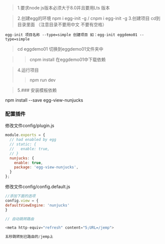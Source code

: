 >1.要求node js版本必须大于8.0并且要用Lts 版本

>2.创建egg的环境 npm i egg-init -g / cnpm i egg-init -g
>3.创建项目
    cd到目录里面 （注意目录不要用中文 不要有空格）

    egg-init 项目名称 --type=simple 创建项目 如：egg-init eggdemo01 --type=simple

>   cd eggdemo01 切换到eggdemo01文件夹中

>>  cnpm install 在eggdemo01中下载依赖

>4.运行项目
>> npm run dev

>5.### 安装模板依赖

npm install --save egg-view-nunjucks

### 配置插件

修改文件config/plugin.js

``` js
module.exports = {
  // had enabled by egg
  // static: {
  //   enable: true,
  // }
  nunjucks: {
    enable: true,
    package: 'egg-view-nunjucks',
  }
};
```

修改文件config/config.default.js

``` js
//添加下面的选项
config.view = {
defaultViewEngine: 'nunjucks'
}

// 自动跳转路由

<meta http-equiv="refresh" content="5;URL=/jemp">

五秒跳转到已路由的/jemp上